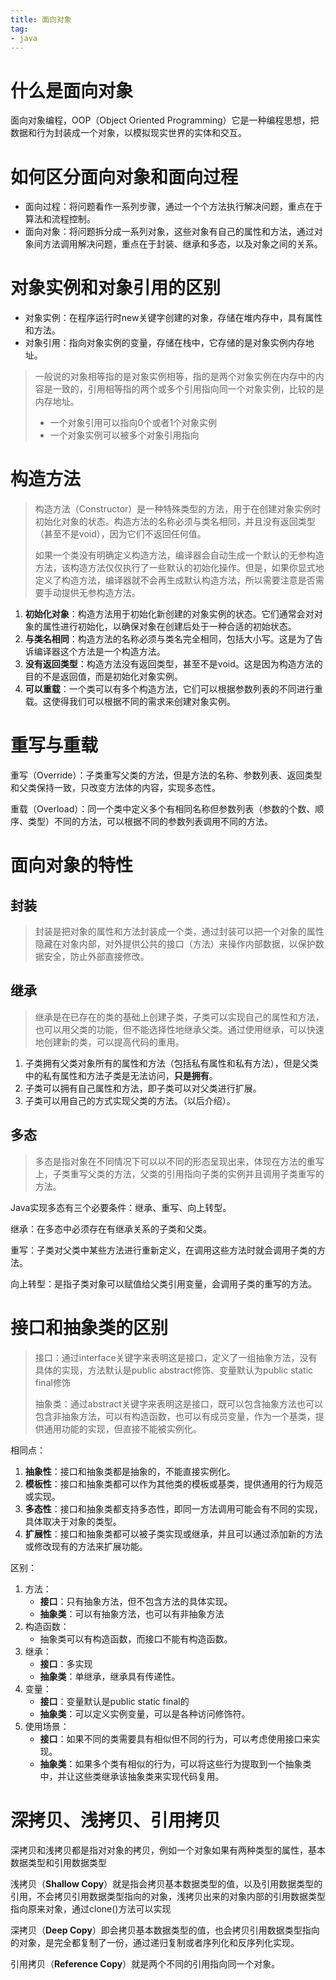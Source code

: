 ```yaml
---
title: 面向对象
tag:
- java
---
```




# 什么是面向对象

面向对象编程，OOP（Object Oriented Programming）它是一种编程思想，把数据和行为封装成一个对象，以模拟现实世界的实体和交互。

# 如何区分面向对象和面向过程

- 面向过程：将问题看作一系列步骤，通过一个个方法执行解决问题，重点在于算法和流程控制。
- 面向对象：将问题拆分成一系列对象，这些对象有自己的属性和方法，通过对象间方法调用解决问题，重点在于封装、继承和多态，以及对象之间的关系。

# 对象实例和对象引用的区别

- 对象实例：在程序运行时new关键字创建的对象，存储在堆内存中，具有属性和方法。
- 对象引用：指向对象实例的变量，存储在栈中，它存储的是对象实例内存地址。

> 一般说的对象相等指的是对象实例相等，指的是两个对象实例在内存中的内容是一致的，引用相等指的两个或多个引用指向同一个对象实例，比较的是内存地址。
>
> - 一个对象引用可以指向0个或者1个对象实例
> - 一个对象实例可以被多个对象引用指向

# 构造方法

> 构造方法（Constructor）是一种特殊类型的方法，用于在创建对象实例时初始化对象的状态。构造方法的名称必须与类名相同，并且没有返回类型（甚至不是void），因为它们不返回任何值。
>
> 如果一个类没有明确定义构造方法，编译器会自动生成一个默认的无参构造方法，该构造方法仅仅执行了一些默认的初始化操作。但是，如果你显式地定义了构造方法，编译器就不会再生成默认构造方法，所以需要注意是否需要手动提供无参构造方法。

1. **初始化对象**：构造方法用于初始化新创建的对象实例的状态。它们通常会对对象的属性进行初始化，以确保对象在创建后处于一种合适的初始状态。
2. **与类名相同**：构造方法的名称必须与类名完全相同，包括大小写。这是为了告诉编译器这个方法是一个构造方法。
3. **没有返回类型**：构造方法没有返回类型，甚至不是void。这是因为构造方法的目的不是返回值，而是初始化对象实例。
4. **可以重载**：一个类可以有多个构造方法，它们可以根据参数列表的不同进行重载。这使得我们可以根据不同的需求来创建对象实例。

# 重写与重载

重写（Override）：子类重写父类的方法，但是方法的名称、参数列表、返回类型和父类保持一致，只改变方法体的内容，实现多态性。

重载（Overload）：同一个类中定义多个有相同名称但参数列表（参数的个数、顺序、类型）不同的方法，可以根据不同的参数列表调用不同的方法。

# 面向对象的特性

## 封装

> 封装是把对象的属性和方法封装成一个类，通过封装可以把一个对象的属性隐藏在对象内部，对外提供公共的接口（方法）来操作内部数据，以保护数据安全，防止外部直接修改。

## 继承

> 继承是在已存在的类的基础上创建子类，子类可以实现自己的属性和方法，也可以用父类的功能，但不能选择性地继承父类。通过使用继承，可以快速地创建新的类，可以提高代码的重用。

1. 子类拥有父类对象所有的属性和方法（包括私有属性和私有方法），但是父类中的私有属性和方法子类是无法访问，**只是拥有**。
2. 子类可以拥有自己属性和方法，即子类可以对父类进行扩展。
3. 子类可以用自己的方式实现父类的方法。（以后介绍）。

## 多态

> 多态是指对象在不同情况下可以以不同的形态呈现出来，体现在方法的重写上，子类重写父类的方法，父类的引用指向子类的实例并且调用子类重写的方法。

Java实现多态有三个必要条件：继承、重写、向上转型。

继承：在多态中必须存在有继承关系的子类和父类。

重写：子类对父类中某些方法进行重新定义，在调用这些方法时就会调用子类的方法。

向上转型：是指子类对象可以赋值给父类引用变量，会调用子类的重写的方法。

# 接口和抽象类的区别

> 接口：通过interface关键字来表明这是接口，定义了一组抽象方法，没有具体的实现，方法默认是public abstract修饰、变量默认为public static final修饰
>
> 抽象类：通过abstract关键字来表明这是接口，既可以包含抽象方法也可以包含非抽象方法，可以有构造函数，也可以有成员变量，作为一个基类，提供通用功能的实现，但直接不能被实例化。

相同点：

1. **抽象性**：接口和抽象类都是抽象的，不能直接实例化。
2. **模板性**：接口和抽象类都可以作为其他类的模板或基类，提供通用的行为规范或实现。
3. **多态性**：接口和抽象类都支持多态性，即同一方法调用可能会有不同的实现，具体取决于对象的类型。
4. **扩展性**：接口和抽象类都可以被子类实现或继承，并且可以通过添加新的方法或修改现有的方法来扩展功能。

区别：

1. 方法：
   - **接口**：只有抽象方法，但不包含方法的具体实现。
   - **抽象类**：可以有抽象方法，也可以有非抽象方法
2. 构造函数：
   - 抽象类可以有构造函数，而接口不能有构造函数。
3. 继承：
   - **接口**：多实现
   - **抽象类**：单继承，继承具有传递性。
4. 变量：
   - **接口**：变量默认是public static final的
   - **抽象类**：可以定义实例变量，可以是各种访问修饰符。
5. 使用场景：
   - **接口**：如果不同的类需要具有相似但不同的行为，可以考虑使用接口来实现。
   - **抽象类**：如果多个类有相似的行为，可以将这些行为提取到一个抽象类中，并让这些类继承该抽象类来实现代码复用。

# 深拷贝、浅拷贝、引用拷贝

深拷贝和浅拷贝都是指对对象的拷贝，例如一个对象如果有两种类型的属性，基本数据类型和引用数据类型

浅拷贝（**Shallow Copy**）就是指会拷贝基本数据类型的值，以及引用数据类型的引用，不会拷贝引用数据类型指向的对象，浅拷贝出来的对象内部的引用数据类型指向原来对象，通过clone()方法可以实现

深拷贝（**Deep Copy**）即会拷贝基本数据类型的值，也会拷贝引用数据类型指向的对象，是完全都复制了一份，通过递归复制或者序列化和反序列化实现。

引用拷贝（**Reference Copy**）就是两个不同的引用指向同一个对象。
